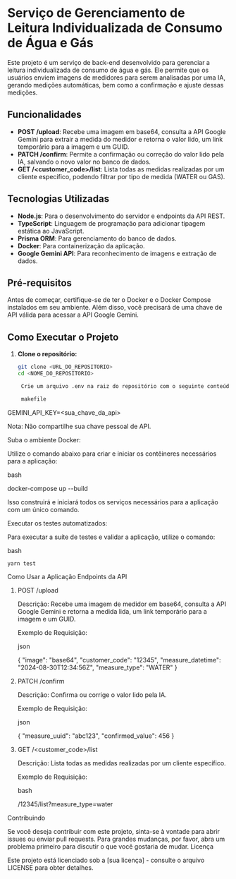 # Serviço de Gerenciamento de Leitura Individualizada de Consumo de Água e Gás

Este projeto é um serviço de back-end desenvolvido para gerenciar a leitura individualizada de consumo de água e gás. Ele permite que os usuários enviem imagens de medidores para serem analisadas por uma IA, gerando medições automáticas, bem como a confirmação e ajuste dessas medições.

## Funcionalidades

- **POST /upload**: Recebe uma imagem em base64, consulta a API Google Gemini para extrair a medida do medidor e retorna o valor lido, um link temporário para a imagem e um GUID.
- **PATCH /confirm**: Permite a confirmação ou correção do valor lido pela IA, salvando o novo valor no banco de dados.
- **GET /<customer_code>/list**: Lista todas as medidas realizadas por um cliente específico, podendo filtrar por tipo de medida (WATER ou GAS).

## Tecnologias Utilizadas

- **Node.js**: Para o desenvolvimento do servidor e endpoints da API REST.
- **TypeScript**: Linguagem de programação para adicionar tipagem estática ao JavaScript.
- **Prisma ORM**: Para gerenciamento do banco de dados.
- **Docker**: Para containerização da aplicação.
- **Google Gemini API**: Para reconhecimento de imagens e extração de dados.

## Pré-requisitos

Antes de começar, certifique-se de ter o Docker e o Docker Compose instalados em seu ambiente. Além disso, você precisará de uma chave de API válida para acessar a API Google Gemini.

## Como Executar o Projeto

1. **Clone o repositório:**

   ```bash
   git clone <URL_DO_REPOSITORIO>
   cd <NOME_DO_REPOSITORIO>

    Crie um arquivo .env na raiz do repositório com o seguinte conteúdo:

    makefile

GEMINI_API_KEY=<sua_chave_da_api>

Nota: Não compartilhe sua chave pessoal de API.

Suba o ambiente Docker:

Utilize o comando abaixo para criar e iniciar os contêineres necessários para a aplicação:

bash

docker-compose up --build

Isso construirá e iniciará todos os serviços necessários para a aplicação com um único comando.

Executar os testes automatizados:

Para executar a suíte de testes e validar a aplicação, utilize o comando:

bash

    yarn test

Como Usar a Aplicação
Endpoints da API
1. POST /upload

    Descrição: Recebe uma imagem de medidor em base64, consulta a API Google Gemini e retorna a medida lida, um link temporário para a imagem e um GUID.

    Exemplo de Requisição:

    json

    {
      "image": "base64",
      "customer_code": "12345",
      "measure_datetime": "2024-08-30T12:34:56Z",
      "measure_type": "WATER"
    }

2. PATCH /confirm

    Descrição: Confirma ou corrige o valor lido pela IA.

    Exemplo de Requisição:

    json

    {
      "measure_uuid": "abc123",
      "confirmed_value": 456
    }

3. GET /<customer_code>/list

    Descrição: Lista todas as medidas realizadas por um cliente específico.

    Exemplo de Requisição:

    bash

    /12345/list?measure_type=water

Contribuindo

Se você deseja contribuir com este projeto, sinta-se à vontade para abrir issues ou enviar pull requests. Para grandes mudanças, por favor, abra um problema primeiro para discutir o que você gostaria de mudar.
Licença

Este projeto está licenciado sob a [sua licença] - consulte o arquivo LICENSE para obter detalhes.
